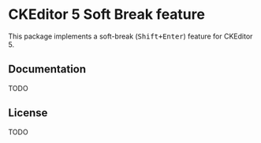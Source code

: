 CKEditor 5 Soft Break feature
========================================

This package implements a soft-break (<kbd>Shift+Enter</kbd>) feature for CKEditor 5.

## Documentation

TODO

## License

TODO

